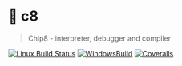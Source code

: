:8ball: c8
===
> Chip8 - interpreter, debugger and compiler

[![Linux Build Status](https://img.shields.io/travis/dawikur/c8/master.svg?label=linux&style=flat-square)](https://travis-ci.org/dawikur/c8)
[![WindowsBuild](https://img.shields.io/appveyor/ci/dawikur/c8.svg?label=windows&style=flat-square)](https://ci.appveyor.com/project/dawikur/c8)
[![Coveralls](https://img.shields.io/coveralls/dawikur/c8.svg?label=coverage&style=flat-square)](https://coveralls.io/github/dawikur/c8)

